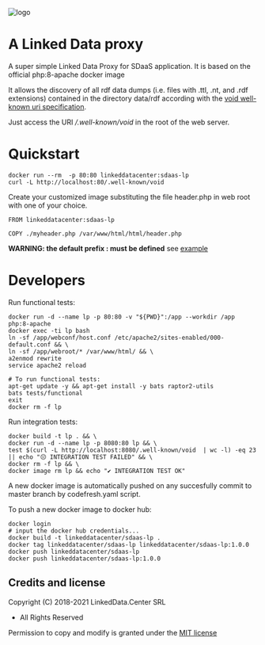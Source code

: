 ![logo](http://linkeddata.center/resources/v4/logo/Logo-colori-trasp_oriz-640x220.png)

# A Linked Data proxy

A super simple Linked Data Proxy for SDaaS application. It is based on the official php:8-apache docker image

It allows the discovery of all rdf data dumps (i.e. files with .ttl, .nt, and .rdf extensions) contained in the directory data/rdf
according with the [void well-known uri specification](https://www.w3.org/TR/void/#well-known).

Just access the URI */.well-known/void* in the root of the web server.


# Quickstart

```
docker run --rm  -p 80:80 linkeddatacenter:sdaas-lp
curl -L http://localhost:80/.well-known/void
```

Create your customized image substituting the file header.php in web root with one of your choice. 

```
FROM linkeddatacenter:sdaas-lp

COPY ./myheader.php /var/www/html/html/header.php
```

**WARNING: the default prefix : must be defined** see [example](https://github.com/linkeddatacenter/sdaas-lp/blob/main/webroot/header.php)


# Developers

Run functional tests:

```
docker run -d --name lp -p 80:80 -v "${PWD}":/app --workdir /app php:8-apache
docker exec -ti lp bash
ln -sf /app/webconf/host.conf /etc/apache2/sites-enabled/000-default.conf && \
ln -sf /app/webroot/* /var/www/html/ && \
a2enmod rewrite
service apache2 reload

# To run functional tests:
apt-get update -y && apt-get install -y bats raptor2-utils
bats tests/functional
exit
docker rm -f lp
```

Run integration tests:

```
docker build -t lp . && \
docker run -d --name lp -p 8080:80 lp && \
test $(curl -L http://localhost:8080/.well-known/void  | wc -l) -eq 23 || echo "😔 INTEGRATION TEST FAILED" && \
docker rm -f lp && \
docker image rm lp && echo "✔ INTEGRATION TEST OK"
```

A new docker image is automatically pushed on any succesfully commit to master branch by codefresh.yaml script.



To push a new docker image to docker hub:

```
docker login
# input the docker hub credentials...
docker build -t linkeddatacenter/sdaas-lp .
docker tag linkeddatacenter/sdaas-lp linkeddatacenter/sdaas-lp:1.0.0
docker push linkeddatacenter/sdaas-lp
docker push linkeddatacenter/sdaas-lp:1.0.0
```


## Credits and license

Copyright (C) 2018-2021 LinkedData.Center SRL
 - All Rights Reserved
 
Permission to copy and modify is granted under the [MIT license](LICENSE)
